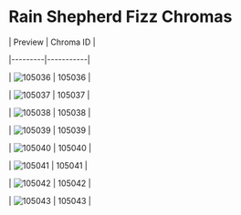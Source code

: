 # Rain Shepherd Fizz Chromas


| Preview | Chroma ID |

|---------|-----------|

| ![105036](https://raw.communitydragon.org/latest/plugins/rcp-be-lol-game-data/global/default/v1/champion-chroma-images/105/105036.png) | 105036 |

| ![105037](https://raw.communitydragon.org/latest/plugins/rcp-be-lol-game-data/global/default/v1/champion-chroma-images/105/105037.png) | 105037 |

| ![105038](https://raw.communitydragon.org/latest/plugins/rcp-be-lol-game-data/global/default/v1/champion-chroma-images/105/105038.png) | 105038 |

| ![105039](https://raw.communitydragon.org/latest/plugins/rcp-be-lol-game-data/global/default/v1/champion-chroma-images/105/105039.png) | 105039 |

| ![105040](https://raw.communitydragon.org/latest/plugins/rcp-be-lol-game-data/global/default/v1/champion-chroma-images/105/105040.png) | 105040 |

| ![105041](https://raw.communitydragon.org/latest/plugins/rcp-be-lol-game-data/global/default/v1/champion-chroma-images/105/105041.png) | 105041 |

| ![105042](https://raw.communitydragon.org/latest/plugins/rcp-be-lol-game-data/global/default/v1/champion-chroma-images/105/105042.png) | 105042 |

| ![105043](https://raw.communitydragon.org/latest/plugins/rcp-be-lol-game-data/global/default/v1/champion-chroma-images/105/105043.png) | 105043 |